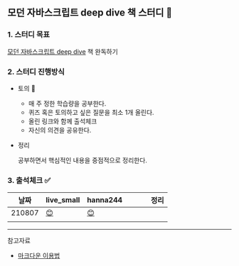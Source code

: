 ## 모던 자바스크립트 deep dive 책 스터디 📑

### 1. 스터디 목표  
[모던 자바스크립트 deep dive](https://wikibook.co.kr/mjs/) 책 완독하기  


  
    
    
### 2. 스터디 진행방식  
  * 토의 💬
	- 매 주 정한 학습량을 공부한다. 
	- 퀴즈 혹은 토의하고 싶은 질문을 최소 1개 올린다.  
	- 올린 링크와 함께 출석체크 
	- 자신의 의견을 공유한다. 
	
  * 정리  
    
    공부하면서 핵심적인 내용을 중점적으로 정리한다.



### 3. 출석체크 ✅   
| 날짜   | live_small | hanna244  |   |   |   | 정리 |
|--------|------------|---|---|---|---|---|
| 210807 |  [😊]()    | [😊](https://github.com/live-small/JsDeepDive_Study/issues/2)   |   |   |   |   |
|        |            |   |   |   |   |   |



*** 
참고자료 
- [마크다운 이용법](https://www.markdowntutorial.com/kr/)  
